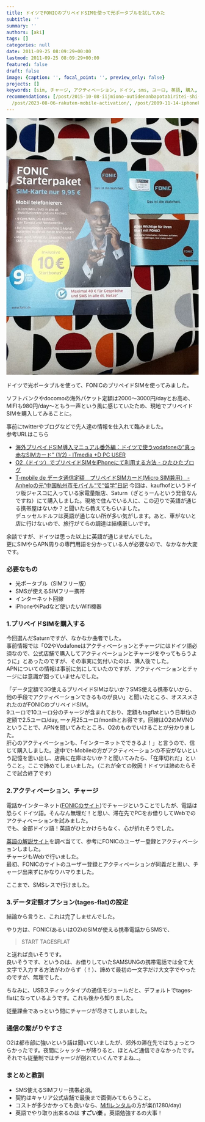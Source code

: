 ```yaml
---
title: ドイツでFONICのプリペイドSIMを使って光ポータブルを試してみた
subtitle: ''
summary: ''
authors: [aki]
tags: []
categories: null
date: 2011-09-25 08:09:29+00:00
lastmod: 2011-09-25 08:09:29+00:00
featured: false
draft: false
image: {caption: '', focal_point: '', preview_only: false}
projects: []
keywords: [sim, チャージ, アクティベーション, ドイツ, sms, ユーロ, 英語, 購入, 携帯, day]
recommendations: [/post/2015-10-08-iijmiono-outidenanbapotabiritei-shi-tutezi-zhai-demnpsita/,
  /post/2023-08-06-rakuten-mobile-activation/, /post/2009-11-14-iphonekesuwomai-ihuan-eta/]
---
```

[![](fonic.jpg)](fonic.jpg)

ドイツで光ポータブルを使って、FONICのプリペイドSIMを使ってみました。

ソフトバンクやdocomoの海外パケット定額は2000〜3000円/dayとお高め、MIFIも980円/day〜ともう一声という風に感じていたため、現地でプリペイドSIMを購入してみることに。

事前にtwitterやブログなどで先人達の情報を仕入れて臨みました。  
参考URLはこちら

- [海外プリペイドSIM導入マニュアル番外編：ドイツで使うvodafoneの“真っ赤なSIMカード” (1/2) - ITmedia +D PC USER ](http://plusd.itmedia.co.jp/pcuser/articles/1103/31/news031.html)
- [O2（ドイツ）でプリペイドSIMをiPhoneにて利用する方法 - ひたひたブログ ](http://d.hatena.ne.jp/yanagi_dirigent/20101031/1288476424)
- [T-mobile de データ通信定額　プリペイドSIMカード(Micro SIM兼用） - Anheloの元”中国杭州市モバイル“で“留学”日記](http://d.hatena.ne.jp/Anhelo/20100823/1282567172)
今回は、kaufhofというドイツ版ジャスコに入っている家電量販店、Saturn（ざとぅーんという発音なんですね）にて購入しました。現地で住んでいる人に、この辺りで英語が通じる携帯屋はないか？と聞いたら教えてもらいました。  
デュッセルドルフは英語が通じない所が多い気がします。あと、車がないと店に行けないので、旅行がてらの調達は結構厳しいです。

余談ですが、ドイツは思った以上に英語が通じませんでした。  
更にSIMやらAPN周りの専門用語を分かっている人が必要なので、なかなか大変です。

### 必要なもの

- 光ポータブル（SIMフリー版）
- SMSが使えるSIMフリー携帯
- インターネット回線
- iPhoneやiPadなど使いたいWifi機器

### 1.プリペイドSIMを購入する
今回選んだSaturnですが、なかなか曲者でした。  
事前情報では「O2やVodafoneはアクティベーションとチャージにはドイツ語必須なので、公式店舗で購入してアクティベーションとチャージをやってもらうように」とあったのですが、その事実に気付いたのは、購入後でした。  
APNについての情報は事前に気にしていたのですが、アクティベーションとチャージには意識が回っていませんでした。

「データ定額で3G使えるプリペイドSIMはないか？SMS使える携帯ないから、他の手段でアクティベーションできるものが良い」と聞いたところ、オススメされたのがFONICのプリペイドSIM。  
9ユーロで10ユーロ分のチャージが含まれており、定額もtagflatという日単位の定額で2.5ユーロ/day, 一ヶ月25ユーロ/monthとお得です。回線はO2のMVNOということで、APNを聞いてみたところ、O2のものでいけることが分かりました。  
肝心のアクティベーションも、「インターネットでできるよ！」と言うので、信じて購入しました。途中でt-Mobileの方がアクティベーションの不安がないという記憶を思い出し、店員に在庫はないか？と聞いてみたら、「在庫切れだ」ということ。ここで諦めてしまいました。（これが全ての敗因！ドイツは諦めたらそこで試合終了です）

### 2.アクティベーション、チャージ
電話かインターネット([FONICのサイト](http://www.fonic.de))でチャージということでしたが、電話は恐らくドイツ語。そんなん無理だ！と思い、滞在先でPCをお借りしてWebでのアクティベーションを試みました。  
でも、全部ドイツ語！英語がひとかけらもなく、心が折れそうでした。

[英語の解説サイト](http://prepaid-wireless-internet-access.wetpaint.com/page/Germany+-+Fonic)を調べ当てて、参考にFONICのユーザー登録とアクティベーションしました。  
チャージもWebで行いました。  
最初、FONICのサイトのユーザー登録とアクティベーションが同義だと思い、チャージ出来ずにかなりハマりました。

ここまで、SMSレスで行けました。

### 3.データ定額オプション(tages-flat)の設定
結論から言うと、これは完了しませんでした。

やり方は、FONIC(あるいはO2)のSIMが使える携帯電話からSMSで、

> START TAGESFLAT

と送れば良いそうです。  
良いそうです、というのは、お借りしていたSAMSUNGの携帯電話では全て大文字で入力する方法がわからず（！）、諦めて最初の一文字だけ大文字でやったのですが、無理でした。

ちなみに、USBスティックタイプの通信モジュールだと、デフォルトでtages-flatになっているようです。これも後から知りました。

従量課金であっという間にチャージが尽きてしまいました。

### 通信の繋がりやすさ
O2は都市部に強いという話は聞いていましたが、郊外の滞在先ではちょっとつらかったです。夜間にシャッターが降りると、ほとんど通信できなかったです。それでも従量制ではチャージが削れていくんですよね…。
### まとめと教訓

- SMS使えるSIMフリー携帯必須。
- 契約はキャリア公式店舗で最後まで面倒みてもらうこと。
- コストが多少かかっても良いなら、[Mifiレンタル](http://www.globaldata.jp/mifi/)の方が楽(\1280/day)
- 英語でやり取り出来るのは **すごい楽** 。英語勉強するの大事！

